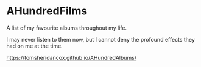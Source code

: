 # AHundredFilms

A list of my favourite albums throughout my life. 

I may never listen to them now, but I cannot deny the profound effects they had on me at the time.

https://tomsheridancox.github.io/AHundredAlbums/
